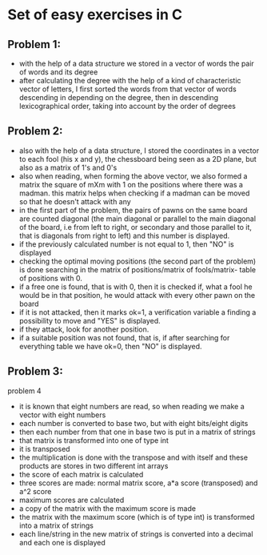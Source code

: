 # Set of easy exercises in C

## Problem 1:

- with the help of a data structure we stored in a vector of words
the pair of words and its degree
- after calculating the degree with the help of a kind of characteristic vector of letters,
I first sorted the words from that vector of words descending in
depending on the degree, then in descending lexicographical order, taking into account
by the order of degrees

## Problem 2:

- also with the help of a data structure, I stored the coordinates in a vector
to each fool (his x and y), the chessboard being seen as a 2D plane,
but also as a matrix of 1's and 0's
- also when reading, when forming the above vector, we also formed a matrix
the square of mXm with 1 on the positions where there was a madman. this matrix helps
when checking if a madman can be moved so that he doesn't attack with any
- in the first part of the problem, the pairs of pawns on the same board are counted
diagonal (the main diagonal or parallel to the main diagonal of the board, i.e
from left to right, or secondary and those parallel to it, that is
diagonals from right to left) and this number is displayed.
- if the previously calculated number is not equal to 1, then "NO" is displayed
- checking the optimal moving positions (the second part of the problem) is done
searching in the matrix of positions/matrix of fools/matrix- table of positions with 0.
- if a free one is found, that is with 0, then it is checked if, what a fool
he would be in that position, he would attack with every other pawn on the board
- if it is not attacked, then it marks ok=1, a verification variable a
finding a possibility to move and "YES" is displayed.
- if they attack, look for another position.
- if a suitable position was not found, that is, if after searching for everything
table we have ok=0, then "NO" is displayed.

## Problem 3:
problem 4
- it is known that eight numbers are read, so when reading we make a vector with eight numbers
- each number is converted to base two, but with eight bits/eight digits
- then each number from that one in base two is put in a matrix of strings
- that matrix is transformed into one of type int
- it is transposed
- the multiplication is done with the transpose and with itself and these products are
stores in two different int arrays
- the score of each matrix is calculated
- three scores are made: normal matrix score, a*a score (transposed) and a^2 score
- maximum scores are calculated
- a copy of the matrix with the maximum score is made
- the matrix with the maximum score (which is of type int) is transformed into a matrix of strings
- each line/string in the new matrix of strings is converted into a decimal
and each one is displayed

